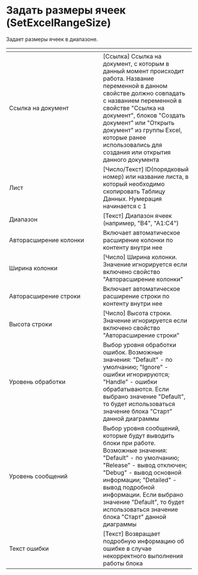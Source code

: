 # Задать размеры ячеек (SetExcelRangeSize)

Задает размеры ячеек в диапазоне.

<table data-header-hidden><thead><tr><th width="239"></th><th></th></tr></thead><tbody><tr><td>Ссылка на документ</td><td>[Ссылка] Ссылка на документ, с которым в данный момент происходит работа. Название переменной в данном свойстве должно совпадать с названием переменной в свойстве "Ссылка на документ", блоков "Создать документ" или "Открыть документ" из группы Excel, которые ранее использовались для создания или открытия данного документа</td></tr><tr><td>Лист</td><td>[Число/Текст] ID(порядковый номер) или название листа, в который необходимо скопировать Таблицу Данных. Нумерация начинается с 1</td></tr><tr><td>Диапазон</td><td>[Текст] Диапазон ячеек (например, "B4", "A1:C4")</td></tr><tr><td>Авторасширение колонки</td><td>Включает автоматическое расширение колонки по контенту внутри нее</td></tr><tr><td>Ширина колонки</td><td>[Число] Ширина колонки. Значение игнорируется если включено свойство "Авторасширение колонки"</td></tr><tr><td>Авторасширение строки</td><td>Включает автоматическое расширение строки по контенту внутри нее</td></tr><tr><td>Высота строки</td><td>[Число] Высота строки. Значение игнорируется если включено свойство "Авторасширение строки"</td></tr><tr><td>Уровень обработки</td><td>Выбор уровня обработки ошибок. Возможные значения: "Default" - по умолчанию; "Ignore" - ошибки игнорируются; "Handle" - ошибки обрабатываются. Если выбрано значение "Default", то будет использоваться значение блока "Старт" данной диаграммы</td></tr><tr><td>Уровень сообщений</td><td>Выбор уровня сообщений, которые будут выводить блоки при работе. Возможные значения: "Default" - по умолчанию; "Release" - вывод отключен; "Debug" - вывод основной информации; "Detailed" - вывод подробной информации. Если выбрано значение "Default", то будет использоваться значение блока "Старт" данной диаграммы</td></tr><tr><td>Текст ошибки</td><td>[Текст] Возвращает подробную информацию об ошибке в случае некорректного выполнения работы блока</td></tr></tbody></table>
